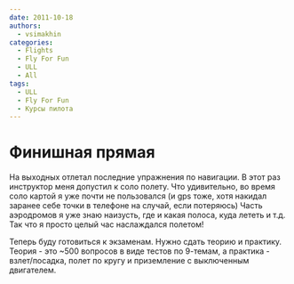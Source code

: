 ```yaml
---
date: 2011-10-18
authors:
  - vsimakhin
categories:
  - Flights
  - Fly For Fun
  - ULL
  - All
tags:
  - ULL
  - Fly For Fun
  - Курсы пилота
---
```


# Финишная прямая

На выходных отлетал последние упражнения по навигации. В этот раз инструктор меня допустил к соло полету. Что удивительно, во время соло картой я уже почти не пользовался (и gps тоже, хотя накидал заранее себе точки в телефоне на случай, если потеряюсь) Часть аэродромов я уже знаю наизусть, где и какая полоса, куда лететь и т.д. Так что я просто целый час наслаждался полетом!

Теперь буду готовиться к экзаменам. Нужно сдать теорию и практику. Теория - это ~500 вопросов в виде тестов по 9-темам, а практика - взлет/посадка, полет по кругу и приземление с выключенным двигателем.